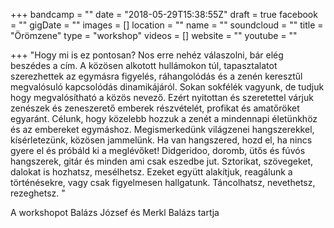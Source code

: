 +++
bandcamp = ""
date = "2018-05-29T15:38:55Z"
draft = true
facebook = ""
gigDate = ""
images = []
location = ""
name = ""
soundcloud = ""
title = "Örömzene"
type = "workshop"
videos = []
website = ""
youtube = ""

+++
"Hogy mi is ez pontosan? Nos erre nehéz válaszolni, bár elég beszédes a cím. A közösen alkotott hullámokon túl, tapasztalatot szerezhettek az egymásra figyelés, ráhangolódás és a zenén keresztűl megvalósuló kapcsolódás dinamikájáról. Sokan sokfélék vagyunk, de tudjuk hogy megvalósítható a közös nevező. Ezért nyitottan és szeretettel várjuk zenészek és zeneszerető emberek részvételét, profikat és amatőröket egyaránt. Célunk, hogy közelebb hozzuk a zenét a mindennapi életünkhöz és az embereket egymáshoz.   Megismerkedünk világzenei hangszerekkel, kísérletezünk, közösen jammelünk. Ha van hangszered, hozd el, ha nincs gyere el és próbáld ki a meglévőket! Didgeridoo, doromb, ütős és fúvós hangszerek, gitár és minden ami csak eszedbe jut. Sztorikat, szövegeket, dalokat is hozhatsz, mesélhetsz. Ezeket együtt alakítjuk, reagálunk a történésekre, vagy csak figyelmesen hallgatunk. Táncolhatsz, nevethetsz, rezeghetsz. "  
  
A workshopot Balázs József és Merkl Balázs tartja